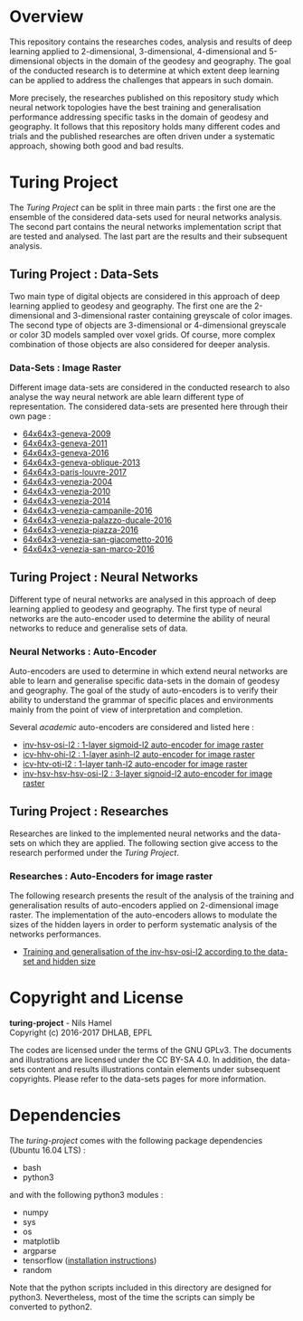 # Overview

This repository contains the researches codes, analysis and results of deep learning applied to 2-dimensional, 3-dimensional, 4-dimensional and 5-dimensional objects in the domain of the geodesy and geography. The goal of the conducted research is to determine at which extent deep learning can be applied to address the challenges that appears in such domain.

More precisely, the researches published on this repository study which neural network topologies have the best training and generalisation performance addressing specific tasks in the domain of geodesy and geography. It follows that this repository holds many different codes and trials and the published researches are often driven under a systematic approach, showing both good and bad results.

# Turing Project

The _Turing Project_ can be split in three main parts : the first one are the ensemble of the considered data-sets used for neural networks analysis. The second part contains the neural networks implementation script that are tested and analysed. The last part are
the results and their subsequent analysis.

## Turing Project : Data-Sets

Two main type of digital objects are considered in this approach of deep learning applied to geodesy and geography. The first one are the 2-dimensional and 3-dimensional raster containing greyscale of color images. The second type of objects are 3-dimensional or 4-dimensional greyscale or color 3D models sampled over voxel grids. Of course, more complex combination of those objects are also considered for deeper analysis.

### Data-Sets : Image Raster

Different image data-sets are considered in the conducted research to also analyse the way neural network are able learn different type of representation. The considered data-sets are presented here through their own page :

* [64x64x3-geneva-2009](https://github.com/nils-hamel/turing-project/blob/master/doc/dataset/64x64x3-geneva-2009.md)
* [64x64x3-geneva-2011](https://github.com/nils-hamel/turing-project/blob/master/doc/dataset/64x64x3-geneva-2011.md)
* [64x64x3-geneva-2016](https://github.com/nils-hamel/turing-project/blob/master/doc/dataset/64x64x3-geneva-2016.md)
* [64x64x3-geneva-oblique-2013](https://github.com/nils-hamel/turing-project/blob/master/doc/dataset/64x64x3-geneva-oblique-2013.md)
* [64x64x3-paris-louvre-2017](https://github.com/nils-hamel/turing-project/blob/master/doc/dataset/64x64x3-paris-louvre-2017.md)
* [64x64x3-venezia-2004](https://github.com/nils-hamel/turing-project/blob/master/doc/dataset/64x64x3-venezia-2004.md)
* [64x64x3-venezia-2010](https://github.com/nils-hamel/turing-project/blob/master/doc/dataset/64x64x3-venezia-2010.md)
* [64x64x3-venezia-2014](https://github.com/nils-hamel/turing-project/blob/master/doc/dataset/64x64x3-venezia-2014.md)
* [64x64x3-venezia-campanile-2016](https://github.com/nils-hamel/turing-project/blob/master/doc/dataset/64x64x3-venezia-campanile-2016.md)
* [64x64x3-venezia-palazzo-ducale-2016](https://github.com/nils-hamel/turing-project/blob/master/doc/dataset/64x64x3-venezia-palazzo-ducale-2016.md)
* [64x64x3-venezia-piazza-2016](https://github.com/nils-hamel/turing-project/blob/master/doc/dataset/64x64x3-venezia-piazza-2016.md)
* [64x64x3-venezia-san-giacometto-2016](https://github.com/nils-hamel/turing-project/blob/master/doc/dataset/64x64x3-venezia-san-giacometto-2016.md)
* [64x64x3-venezia-san-marco-2016](https://github.com/nils-hamel/turing-project/blob/master/doc/dataset/64x64x3-venezia-san-marco-2016.md)

## Turing Project : Neural Networks

Different type of neural networks are analysed in this approach of deep learning applied to geodesy and geography. The first type of neural networks are the auto-encoder used to determine the ability of neural networks to reduce and generalise sets of data.

### Neural Networks : Auto-Encoder

Auto-encoders are used to determine in which extend neural networks are able to learn and generalise specific data-sets in the domain of geodesy and geography. The goal of the study of auto-encoders is to verify their ability to understand the grammar of specific places and environments mainly from the point of view of interpretation and completion.

Several _academic_ auto-encoders are considered and listed here :

* [inv-hsv-osi-l2 : 1-layer sigmoid-l2 auto-encoder for image raster](https://github.com/nils-hamel/turing-project/tree/master/src/turing-auto/auto-inv-hsv-osi-l2)
* [icv-hhv-ohi-l2 : 1-layer asinh-l2 auto-encoder for image raster](https://github.com/nils-hamel/turing-project/tree/master/src/turing-auto/auto-icv-hhv-ohi-l2)
* [icv-htv-oti-l2 : 1-layer tanh-l2 auto-encoder for image raster](https://github.com/nils-hamel/turing-project/tree/master/src/turing-auto/auto-icv-htv-oti-l2)
* [inv-hsv-hsv-hsv-osi-l2 : 3-layer signoid-l2 auto-encoder for image raster](https://github.com/nils-hamel/turing-project/tree/master/src/turing-auto/auto-inv-hsv-hsv-hsv-osi-l2)

## Turing Project : Researches

Researches are linked to the implemented neural networks and the data-sets on which they are applied. The following section give access to the research performed under the _Turing Project_.

### Researches : Auto-Encoders for image raster

The following research presents the result of the analysis of the training and generalisation results of auto-encoders applied on 2-dimensional image raster. The implementation of the auto-encoders allows to modulate the sizes of the hidden layers in order to perform systematic analysis of the networks performances.

* [Training and generalisation of the inv-hsv-osi-l2 according to the data-set and hidden size](https://github.com/nils-hamel/turing-project/blob/master/doc/research/fbdf7076fae65267.md)

# Copyright and License

**turing-project** - Nils Hamel <br >
Copyright (c) 2016-2017 DHLAB, EPFL

The codes are licensed under the terms of the GNU GPLv3. The documents and illustrations are licensed under the CC BY-SA 4.0. In addition, the data-sets content and results illustrations contain elements under subsequent copyrights. Please refer to the data-sets pages for more information.

# Dependencies

The _turing-project_ comes with the following package dependencies (Ubuntu 16.04 LTS) :

* bash
* python3

and with the following python3 modules :

* numpy
* sys
* os
* matplotlib
* argparse
* tensorflow ([installation instructions](https://www.tensorflow.org/install/))
* random

Note that the python scripts included in this directory are designed for python3. Nevertheless, most of the time the scripts can simply be converted to python2.
